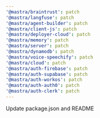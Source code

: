 ```yaml
---
'@mastra/braintrust': patch
'@mastra/langfuse': patch
'@mastra/agent-builder': patch
'@mastra/client-js': patch
'@mastra/deployer-cloud': patch
'@mastra/memory': patch
'@mastra/server': patch
'@mastra/dynamodb': patch
'@mastra/voice-speechify': patch
'@mastra/cloud': patch
'@mastra/auth-firebase': patch
'@mastra/auth-supabase': patch
'@mastra/auth-workos': patch
'@mastra/auth-auth0': patch
'@mastra/auth-clerk': patch
---
```


Update package.json and README
